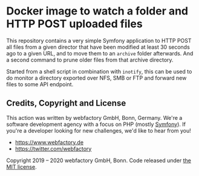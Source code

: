 # Docker image to watch a folder and HTTP POST uploaded files

This repository contains a very simple Symfony application to HTTP POST all files from
a given director that have been modified at least 30 seconds ago to a given URL, and to 
move them to an `archive` folder afterwards. And a second command to prune older files
from that archive directory.

Started from a shell script in combination with `inotify`, this can be used to do
monitor a directory exported over NFS, SMB or FTP and forward new files to some API endpoint.

## Credits, Copyright and License

This action was written by webfactory GmbH, Bonn, Germany. We're a software development
agency with a focus on PHP (mostly [Symfony](http://github.com/symfony/symfony)). If you're a
developer looking for new challenges, we'd like to hear from you!

- <https://www.webfactory.de>
- <https://twitter.com/webfactory>

Copyright 2019 – 2020 webfactory GmbH, Bonn. Code released under [the MIT license](LICENSE).
